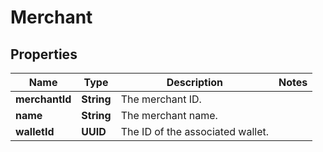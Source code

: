 

# Merchant


## Properties

| Name | Type | Description | Notes |
|------------ | ------------- | ------------- | -------------|
|**merchantId** | **String** | The merchant ID. |  |
|**name** | **String** | The merchant name. |  |
|**walletId** | **UUID** | The ID of the associated wallet. |  |



